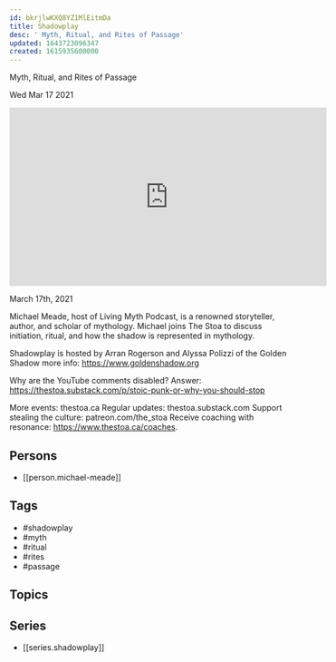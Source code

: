 ```yaml
---
id: bkrjlwKXQ8YZ1MlEitmDa
title: Shadowplay
desc: ' Myth, Ritual, and Rites of Passage'
updated: 1643723096347
created: 1615935600000
---
```



 Myth, Ritual, and Rites of Passage

Wed Mar 17 2021

<iframe width="560" height="315" src="https://www.youtube.com/embed/hZY3Z1sa41Y" title="Shadowplay: Myth, Ritual, and Rites of Passage w/ Michael Meade" frameborder="0" allow="accelerometer; autoplay; clipboard-write; encrypted-media; gyroscope; picture-in-picture" allowfullscreen ></iframe>

March 17th, 2021

Michael Meade, host of Living Myth Podcast, is a renowned storyteller, author, and scholar of mythology. Michael joins The Stoa to discuss initiation, ritual, and how the shadow is represented in mythology.

Shadowplay is hosted by Arran Rogerson and Alyssa Polizzi of the Golden Shadow more info: https://www.goldenshadow.org

Why are the YouTube comments disabled? Answer: https://thestoa.substack.com/p/stoic-punk-or-why-you-should-stop

More events: thestoa.ca
Regular updates: thestoa.substack.com
Support stealing the culture: patreon.com/the_stoa
Receive coaching with resonance: https://www.thestoa.ca/coaches.

## Persons

- [[person.michael-meade]]

## Tags

- #shadowplay
- #myth
- #ritual
- #rites
- #passage

## Topics



## Series

- [[series.shadowplay]]

